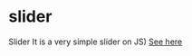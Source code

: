 # slider
Slider
It is a very simple slider on JS)
[See here](https://anastasiia-emets.github.io/slider/)
